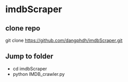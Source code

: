 # imdbScraper
## clone repo
  git clone https://github.com/dangphdh/imdbScraper.git
## Jump to folder
  - cd imdbScraper
  - python IMDB_crawler.py
